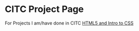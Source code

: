 # CITC Project Page
For Projects I am/have done in CITC
<a href="HTML5 and Intro to CSS/index.html">HTML5 and Intro to CSS</a>
